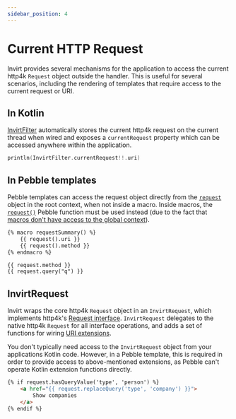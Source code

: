 ```yaml
---
sidebar_position: 4
---
```


# Current HTTP Request
Invirt provides several mechanisms for the application to access the current http4k `Request` object outside the
handler. This is useful for several scenarios, including the rendering of templates that require access to the
current request or URI.

## In Kotlin
[InvirtFilter](/docs/framework/quickstart#2-invirtfilter) automatically stores the current http4k request
on the current thread when wired and exposes a `currentRequest` property which can be accessed anywhere within the application.
```kotlin
println(InvirtFilter.currentRequest!!.uri)
```

## In Pebble templates
Pebble templates can access the request object directly from the [`request`](/docs/api/invirt-core/pebble/pebble-context-objects#request)
object in the root context, when not inside a macro. Inside macros, the [`request()`](/docs/api/invirt-core/pebble/pebble-functions#request)
Pebble function must be used instead (due to the fact that [macros don't have access to the global context](https://pebbletemplates.io/wiki/tag/macro/)).

```html
{% macro requestSummary() %}
    {{ request().uri }}
    {{ request().method }}
{% endmacro %}

{{ request.method }}
{{ request.query("q") }}
```

## InvirtRequest
Invirt wraps the core http4k `Request` object in an `InvirtRequest`, which implements http4k's [Request interface](https://www.http4k.org/api/org.http4k.core/-request/).
`InvirtRequest` delegates to the native http4k `Request` for all interface operations, and adds a set of functions for wiring
[URI extensions](/docs/api/invirt-core/uri-extensions).

You don't typically need access to the `InvirtRequest` object from your applications Kotlin code. However, in a Pebble template,
this is required in order to provide access to above-mentioned extensions, as Pebble can't operate Kotlin extension functions directly.

```html
{% if request.hasQueryValue('type', 'person') %}
    <a href="{{ request.replaceQuery('type', 'company') }}">
        Show companies
    </a>
{% endif %}
```

